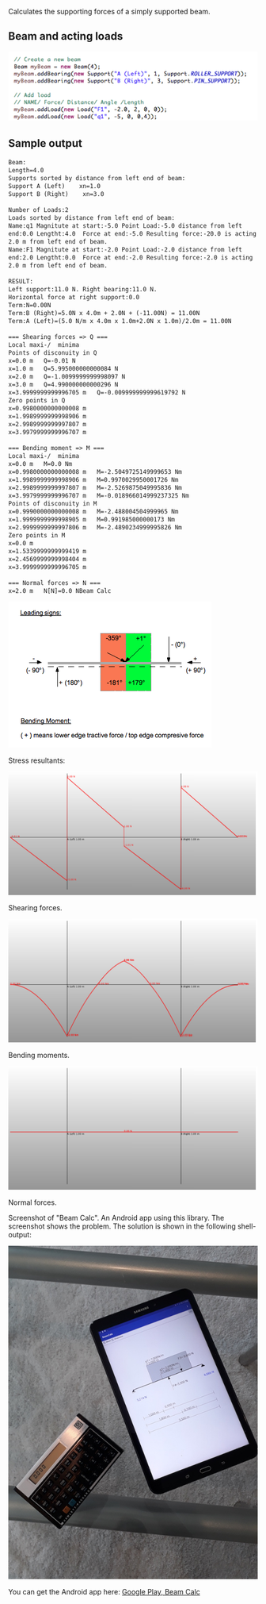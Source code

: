 Calculates the supporting forces of a simply supported beam.

Beam and acting loads
---------------------
![](Shot_0.png)


Sample output
-------------
	Beam:
	Length=4.0
	Supports sorted by distance from left end of beam:
	Support A (Left)    xn=1.0
	Support B (Right)    xn=3.0

	Number of Loads:2
	Loads sorted by distance from left end of beam:
	Name:q1 Magnitute at start:-5.0 Point Load:-5.0 distance from left end:0.0 Lengtht:4.0  Force at end:-5.0 Resulting force:-20.0 is acting 2.0 m from left end of beam.
	Name:F1 Magnitute at start:-2.0 Point Load:-2.0 distance from left end:2.0 Lengtht:0.0  Force at end:-2.0 Resulting force:-2.0 is acting 2.0 m from left end of beam.

	RESULT:
	Left support:11.0 N. Right bearing:11.0 N.
	Horizontal force at right support:0.0
	Term:N=0.00N
	Term:B (Right)=5.0N x 4.0m + 2.0N + (-11.00N) = 11.00N
	Term:A (Left)=(5.0 N/m x 4.0m x 1.0m+2.0N x 1.0m)/2.0m = 11.00N

	=== Shearing forces => Q ===
	Local maxi-/  minima
	Points of disconuity in Q
	x=0.0 m   Q=-0.01 N
	x=1.0 m   Q=5.995000000000084 N
	x=2.0 m   Q=-1.0099999999998097 N
	x=3.0 m   Q=4.990000000000296 N
	x=3.9999999999996705 m   Q=-0.009999999999619792 N
	Zero points in Q
	x=0.9980000000000008 m
	x=1.9989999999998906 m
	x=2.9989999999997807 m
	x=3.9979999999996707 m

	=== Bending moment => M ===
	Local maxi-/  minima
	x=0.0 m   M=0.0 Nm
	x=0.9980000000000008 m   M=-2.5049725149999653 Nm
	x=1.9989999999998906 m   M=0.9970029950001726 Nm
	x=2.9989999999997807 m   M=-2.5269875049995836 Nm
	x=3.9979999999996707 m   M=-0.018966014999237325 Nm
	Points of disconuity in M
	x=0.9990000000000008 m   M=-2.488004504999965 Nm
	x=1.9999999999998905 m   M=0.991985000000173 Nm
	x=2.9999999999997806 m   M=-2.4890234999995826 Nm
	Zero points in M
	x=0.0 m
	x=1.5339999999999419 m
	x=2.4569999999998404 m
	x=3.9999999999996705 m

	=== Normal forces => N ===
	x=2.0 m   N[N]=0.0 NBeam Calc


![](LeadingSigns.png)


Stress resultants:

![](Q.png)

Shearing forces.

![](M.png)

Bending moments.

![](N.png)

Normal forces.


Screenshot of "Beam Calc". An Android app using this library. The screenshot shows the problem. The solution is shown in the following shell- output:

![](Shot_2.jpg)


You can get the Android app here:
[Google Play, Beam Calc](https://play.google.com/store/apps/details?id=berthold.beamcalc)





